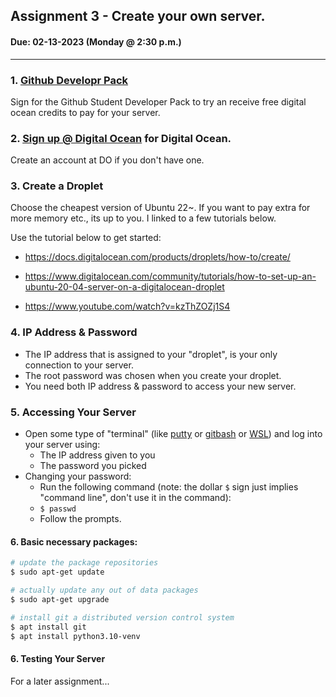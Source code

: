 ## Assignment 3 - Create your own server.
#### Due: 02-13-2023 (Monday @ 2:30 p.m.)

-----


### 1. [Github Developr Pack](https://education.github.com/pack)

Sign for the Github Student Developer Pack to try an receive free digital ocean credits to pay for your server.

### 2. [Sign up @ Digital Ocean](https://cloud.digitalocean.com/registrations/new) for Digital Ocean.

Create an account at DO if you don't have one.

### 3. Create a Droplet

Choose the cheapest version of Ubuntu 22~. If you want to pay extra for more memory etc., its up to you. I linked to a few tutorials below.

Use the tutorial below to get started: 
- https://docs.digitalocean.com/products/droplets/how-to/create/

- https://www.digitalocean.com/community/tutorials/how-to-set-up-an-ubuntu-20-04-server-on-a-digitalocean-droplet

- https://www.youtube.com/watch?v=kzThZOZj1S4


### 4. IP Address & Password

- The IP address that is assigned to your "droplet", is your only connection to your server.
- The root password was chosen when you create your droplet.
- You need both IP address & password to access your new server.

### 5. Accessing Your Server

- Open some type of "terminal" (like [putty](http://www.chiark.greenend.org.uk/~sgtatham/putty/download.html) or [gitbash](https://git-scm.com/downloads) or [WSL](https://learn.microsoft.com/en-us/windows/wsl/install)) and log into your server using:
    - The IP address given to you
    - The password you picked
- Changing your password:
    - Run the following command (note: the dollar `$` sign just implies "command line", don't use it in the command):
    - `$ passwd`
    - Follow the prompts.

#### 6. Basic necessary packages:

```bash
# update the package repositories
$ sudo apt-get update

# actually update any out of data packages
$ sudo apt-get upgrade

# install git a distributed version control system  
$ apt install git
$ apt install python3.10-venv

```

#### 6. Testing Your Server

For a later assignment...
